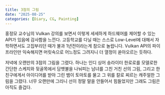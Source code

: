 ```yaml
---
title: 3점의 그림
date: "2025-08-25"
categories: [Diary, CG, Painting]
---
```


홍정모 교수님의 Vulkan 강의를 보면서 이렇게 세세하게 하드웨어를 제어할 수 있는 API가 있음에 감사함을 느낀다. 고등학교를 다닐 때는 스스로 Low-Level에 대해서 자학하면서도 고집부리던 때가 불과 1년전이라는게 참으로 놀랍니다. Vulkan API의 파이프라인만 익숙해지면 머릿속으로 어느정도 그려지니 더 열정이 쏟아오르는 듯하다.

저녁에 오랜만의 3점의 그림을 그렸다. 하나는 인디 싱어 송라이터 한로로를 모델로한 간단한 스케치와 뒷골목에서 담뱃불을 나눠피는 남녀를 그친 거친 선의 그림, 그리고 한 친구에게서 아이디어를 받아 그린 뱀이 토마토를 물고 그 위를 칼로 찌르는 캐주얼한 그림을 그렸다. 너무 오랜만에 그리니 선이 정말 말을 안들어서 힘들었지만 그래도 그림은 아직도 즐겁다.